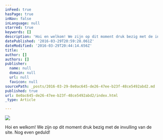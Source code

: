 ```yaml
---
inFeed: true
hasPage: true
inNav: false
inLanguage: null
starred: true
keywords: []
description: 'Hoi en welkom! We zijn op dit moment druk bezig met de invulling van de site. Nog even geduld!'
datePublished: '2016-03-29T20:59:28.061Z'
dateModified: '2016-03-29T20:44:14.656Z'
title: ''
author: []
authors: []
publisher:
  name: null
  domain: null
  url: null
  favicon: null
sourcePath: _posts/2016-03-29-8e0ac645-de26-47ee-b23f-48ce5492abd2.md
published: true
url: 8e0ac645-de26-47ee-b23f-48ce5492abd2/index.html
_type: Article

---
```

![](https://the-grid-user-content.s3-us-west-2.amazonaws.com/68f24999-3c51-493b-bdd5-64c9f83637b2.jpg)

Hoi en welkom! We zijn op dit moment druk bezig met de invulling van de site. Nog even geduld!